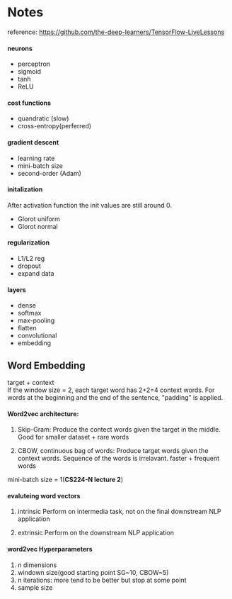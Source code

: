 # Notes
reference: https://github.com/the-deep-learners/TensorFlow-LiveLessons

#### neurons
  * perceptron
  * sigmoid
  * tanh
  * ReLU
  

#### cost functions
  * quandratic (slow)
  * cross-entropy(perferred)
  
#### gradient descent
  * learning rate
  * mini-batch size
  * second-order (Adam)
  
#### initalization
After activation function the init values are still around 0.
  * Glorot uniform
  * Glorot normal 
  
#### regularization
  * L1/L2 reg
  * dropout
  * expand data
  
#### layers
  * dense
  * softmax
  * max-pooling
  * flatten
  * convolutional
  * embedding
  
  
## Word Embedding
target +  context     
If the window size = 2, each target word has 2+2=4 context words. For words at the beginning and the end of the sentence, "padding" is applied.

#### Word2vec architecture:
1. Skip-Gram: 
Produce the contect words given the target in the middle.      
Good for smaller dataset + rare words

2. CBOW, continuous bag of words: 
Produce target words given the context words. Sequence of the words is irrelavant. 
faster + frequent words

mini-batch size = 1(**CS224-N lecture 2**)

#### evaluteing word vectors
1. intrinsic
Perform on intermedia task, not on the final downstream NLP application

2. extrinsic
Perform on the downstream NLP application

#### word2vec Hyperparameters
1. n dimensions
2. windown size(good starting point SG~10, CBOW~5)
3. n iterations: more tend to be better but stop at some point
4. sample size
  
  
  

